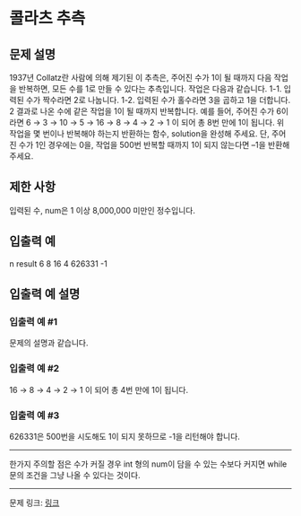 # 콜라츠 추측
## 문제 설명

1937년 Collatz란 사람에 의해 제기된 이 추측은, 주어진 수가 1이 될 때까지 다음 작업을 반복하면, 모든 수를 1로 만들 수 있다는 추측입니다. 작업은 다음과 같습니다.
1-1. 입력된 수가 짝수라면 2로 나눕니다. 
1-2. 입력된 수가 홀수라면 3을 곱하고 1을 더합니다. 
2 결과로 나온 수에 같은 작업을 1이 될 때까지 반복합니다. 
예를 들어, 주어진 수가 6이라면 6 → 3 → 10 → 5 → 16 → 8 → 4 → 2 → 1 이 되어 총 8번 만에 1이 됩니다. 위 작업을 몇 번이나 반복해야 하는지 반환하는 함수, solution을 완성해 주세요. 단, 주어진 수가 1인 경우에는 0을, 작업을 500번 반복할 때까지 1이 되지 않는다면 –1을 반환해 주세요.
## 제한 사항
입력된 수, num은 1 이상 8,000,000 미만인 정수입니다.
## 입출력 예
n	result
6	8
16	4
626331	-1
## 입출력 예 설명
### 입출력 예 #1 
문제의 설명과 같습니다.
### 입출력 예 #2 
16 → 8 → 4 → 2 → 1 이 되어 총 4번 만에 1이 됩니다.
### 입출력 예 #3 
626331은 500번을 시도해도 1이 되지 못하므로 -1을 리턴해야 합니다.

***

한가지 주의할 점은 수가 커질 경우 int 형의 num이 담을 수 있는 수보다 커지면 while문의 조건을 그냥 나올 수 있다는 것이다.

***
문제 링크: [링크](https://school.programmers.co.kr/learn/courses/30/lessons/12943)